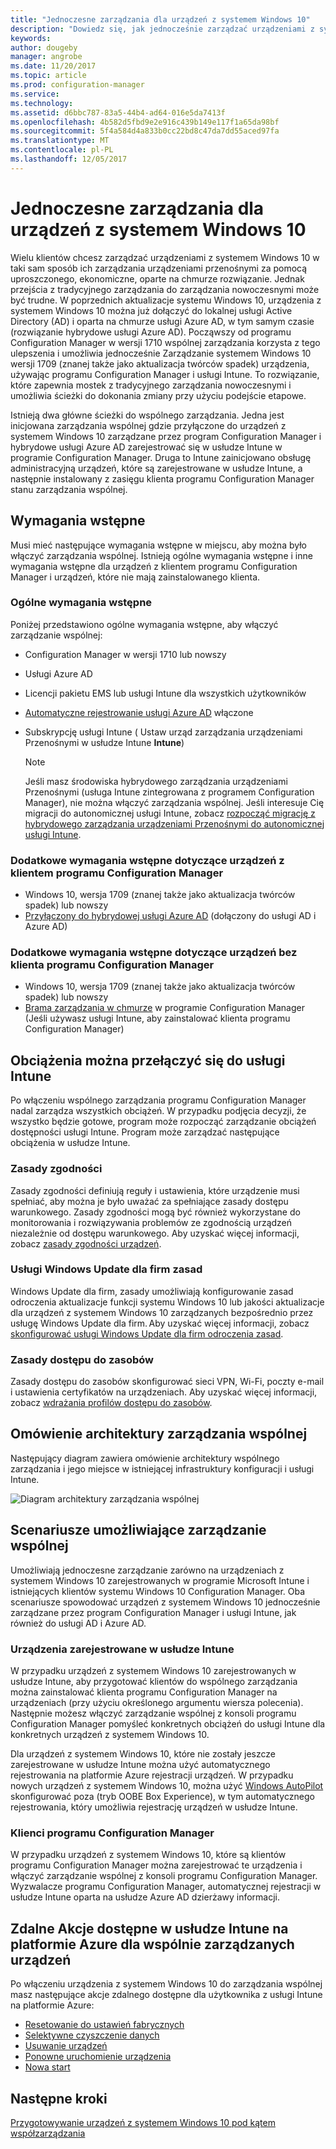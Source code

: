 ```yaml
---
title: "Jednoczesne zarządzania dla urządzeń z systemem Windows 10"
description: "Dowiedz się, jak jednocześnie zarządzać urządzeniami z systemem Windows 10, używając programu Configuration Manager i Microsoft Intune."
keywords: 
author: dougeby
manager: angrobe
ms.date: 11/20/2017
ms.topic: article
ms.prod: configuration-manager
ms.service: 
ms.technology: 
ms.assetid: d6bbc787-83a5-44b4-ad64-016e5da7413f
ms.openlocfilehash: 4b582d5fbd9e2e916c439b149e117f1a65da98bf
ms.sourcegitcommit: 5f4a584d4a833b0cc22bd8c47da7dd55aced97fa
ms.translationtype: MT
ms.contentlocale: pl-PL
ms.lasthandoff: 12/05/2017
---
```

# <a name="co-management-for-windows-10-devices"></a>Jednoczesne zarządzania dla urządzeń z systemem Windows 10    
<!-- 1350871 -->
Wielu klientów chcesz zarządzać urządzeniami z systemem Windows 10 w taki sam sposób ich zarządzania urządzeniami przenośnymi za pomocą uproszczonego, ekonomiczne, oparte na chmurze rozwiązanie. Jednak przejścia z tradycyjnego zarządzania do zarządzania nowoczesnymi może być trudne. W poprzednich aktualizacje systemu Windows 10, urządzenia z systemem Windows 10 można już dołączyć do lokalnej usługi Active Directory (AD) i oparta na chmurze usługi Azure AD, w tym samym czasie (rozwiązanie hybrydowe usługi Azure AD). Począwszy od programu Configuration Manager w wersji 1710 wspólnej zarządzania korzysta z tego ulepszenia i umożliwia jednocześnie Zarządzanie systemem Windows 10 wersji 1709 (znanej także jako aktualizacja twórców spadek) urządzenia, używając programu Configuration Manager i usługi Intune. To rozwiązanie, które zapewnia mostek z tradycyjnego zarządzania nowoczesnymi i umożliwia ścieżki do dokonania zmiany przy użyciu podejście etapowe. 

Istnieją dwa główne ścieżki do wspólnego zarządzania.  Jedna jest inicjowana zarządzania wspólnej gdzie przyłączone do urządzeń z systemem Windows 10 zarządzane przez program Configuration Manager i hybrydowe usługi Azure AD zarejestrować się w usłudze Intune w programie Configuration Manager. Druga to Intune zainicjowano obsługę administracyjną urządzeń, które są zarejestrowane w usłudze Intune, a następnie instalowany z zasięgu klienta programu Configuration Manager stanu zarządzania wspólnej.  

## <a name="prerequisites"></a>Wymagania wstępne
Musi mieć następujące wymagania wstępne w miejscu, aby można było włączyć zarządzania wspólnej. Istnieją ogólne wymagania wstępne i inne wymagania wstępne dla urządzeń z klientem programu Configuration Manager i urządzeń, które nie mają zainstalowanego klienta.

### <a name="general-prerequisites"></a>Ogólne wymagania wstępne
Poniżej przedstawiono ogólne wymagania wstępne, aby włączyć zarządzanie wspólnej:  

- Configuration Manager w wersji 1710 lub nowszy
- Usługi Azure AD
- Licencji pakietu EMS lub usługi Intune dla wszystkich użytkowników
- [Automatyczne rejestrowanie usługi Azure AD](https://docs.microsoft.com/intune/windows-enroll#enable-windows-10-automatic-enrollment) włączone
- Subskrypcję usługi Intune &#40; Ustaw urząd zarządzania urządzeniami Przenośnymi w usłudze Intune **Intune**&#41;


   > [!Note]  
   > Jeśli masz środowiska hybrydowego zarządzania urządzeniami Przenośnymi (usługa Intune zintegrowana z programem Configuration Manager), nie można włączyć zarządzania wspólnej. Jeśli interesuje Cię migracji do autonomicznej usługi Intune, zobacz [rozpocząć migrację z hybrydowego zarządzania urządzeniami Przenośnymi do autonomicznej usługi Intune](/sccm/mdm/deploy-use/migrate-hybridmdm-to-intunesa).

### <a name="additional-prerequisites-for-devices-with-the-configuration-manager-client"></a>Dodatkowe wymagania wstępne dotyczące urządzeń z klientem programu Configuration Manager
- Windows 10, wersja 1709 (znanej także jako aktualizacja twórców spadek) lub nowszy
- [Przyłączony do hybrydowej usługi Azure AD](https://docs.microsoft.com/azure/active-directory/device-management-hybrid-azuread-joined-devices-setup) (dołączony do usługi AD i Azure AD)

### <a name="additional-prerequisites-for-devices-without-the-configuration-manager-client"></a>Dodatkowe wymagania wstępne dotyczące urządzeń bez klienta programu Configuration Manager
- Windows 10, wersja 1709 (znanej także jako aktualizacja twórców spadek) lub nowszy
- [Brama zarządzania w chmurze](/sccm/core/clients/manage/manage-clients-internet#cloud-management-gateway) w programie Configuration Manager (Jeśli używasz usługi Intune, aby zainstalować klienta programu Configuration Manager)

## <a name="workloads-you-can-switch-to-intune"></a>Obciążenia można przełączyć się do usługi Intune
Po włączeniu wspólnego zarządzania programu Configuration Manager nadal zarządza wszystkich obciążeń. W przypadku podjęcia decyzji, że wszystko będzie gotowe, program może rozpocząć zarządzanie obciążeń dostępności usługi Intune. Program może zarządzać następujące obciążenia w usłudze Intune.   

### <a name="compliance-policies"></a>Zasady zgodności
Zasady zgodności definiują reguły i ustawienia, które urządzenie musi spełniać, aby można je było uważać za spełniające zasady dostępu warunkowego. Zasady zgodności mogą być również wykorzystane do monitorowania i rozwiązywania problemów ze zgodnością urządzeń niezależnie od dostępu warunkowego. Aby uzyskać więcej informacji, zobacz [zasady zgodności urządzeń](/sccm/mdm/deploy-use/device-compliance-policies).  

### <a name="windows-update-for-business-policies"></a>Usługi Windows Update dla firm zasad
Windows Update dla firm, zasady umożliwiają konfigurowanie zasad odroczenia aktualizacje funkcji systemu Windows 10 lub jakości aktualizacje dla urządzeń z systemem Windows 10 zarządzanych bezpośrednio przez usługę Windows Update dla firm. Aby uzyskać więcej informacji, zobacz [skonfigurować usługi Windows Update dla firm odroczenia zasad](/sccm/sum/deploy-use/integrate-windows-update-for-business-windows-10#configure-windows-update-for-business-deferral-policies).  

### <a name="resource-access-policies"></a>Zasady dostępu do zasobów
Zasady dostępu do zasobów skonfigurować sieci VPN, Wi-Fi, poczty e-mail i ustawienia certyfikatów na urządzeniach. Aby uzyskać więcej informacji, zobacz [wdrażania profilów dostępu do zasobów](/sccm/protect/deploy-use/deploy-wifi-vpn-email-cert-profiles).

## <a name="architectural-overview-for-co-management"></a>Omówienie architektury zarządzania wspólnej
Następujący diagram zawiera omówienie architektury wspólnego zarządzania i jego miejsce w istniejącej infrastruktury konfiguracji i usługi Intune.

![Diagram architektury zarządzania wspólnej](./media/co-management-arch.svg)

## <a name="scenarios-to-enable-co-management"></a>Scenariusze umożliwiające zarządzanie wspólnej  
Umożliwiają jednoczesne zarządzanie zarówno na urządzeniach z systemem Windows 10 zarejestrowanych w programie Microsoft Intune i istniejących klientów systemu Windows 10 Configuration Manager. Oba scenariusze spowodować urządzeń z systemem Windows 10 jednocześnie zarządzane przez program Configuration Manager i usługi Intune, jak również do usługi AD i Azure AD.  

### <a name="devices-enrolled-in-intune"></a>Urządzenia zarejestrowane w usłudze Intune  
W przypadku urządzeń z systemem Windows 10 zarejestrowanych w usłudze Intune, aby przygotować klientów do wspólnego zarządzania można zainstalować klienta programu Configuration Manager na urządzeniach (przy użyciu określonego argumentu wiersza polecenia). Następnie możesz włączyć zarządzanie wspólnej z konsoli programu Configuration Manager pomyśleć konkretnych obciążeń do usługi Intune dla konkretnych urządzeń z systemem Windows 10.  

Dla urządzeń z systemem Windows 10, które nie zostały jeszcze zarejestrowane w usłudze Intune można użyć automatycznego rejestrowania na platformie Azure rejestracji urządzeń. W przypadku nowych urządzeń z systemem Windows 10, można użyć [Windows AutoPilot](https://docs.microsoft.com/intune/enrollment-autopilot) skonfigurować poza (tryb OOBE Box Experience), w tym automatycznego rejestrowania, który umożliwia rejestrację urządzeń w usłudze Intune.  

### <a name="configuration-manager-clients"></a>Klienci programu Configuration Manager
W przypadku urządzeń z systemem Windows 10, które są klientów programu Configuration Manager można zarejestrować te urządzenia i włączyć zarządzanie wspólnej z konsoli programu Configuration Manager. Wyzwalacze programu Configuration Manager, automatycznej rejestracji w usłudze Intune oparta na usłudze Azure AD dzierżawy informacji.  


## <a name="remote-actions-available-in-intune-on-azure-for-co-managed-devices"></a>Zdalne Akcje dostępne w usłudze Intune na platformie Azure dla wspólnie zarządzanych urządzeń
Po włączeniu urządzenia z systemem Windows 10 do zarządzania wspólnej masz następujące akcje zdalnego dostępne dla użytkownika z usługi Intune na platformie Azure:  
- [Resetowanie do ustawień fabrycznych](https://docs.microsoft.com/intune/devices-wipe#factory-reset)
- [Selektywne czyszczenie danych](https://docs.microsoft.com/intune/apps-selective-wipe)
- [Usuwanie urządzeń](https://docs.microsoft.com/intune/devices-wipe#delete-devices-from-the-azure-active-directory-portal)
- [Ponowne uruchomienie urządzenia](https://docs.microsoft.com/intune/device-restart)
- [Nowa start](https://docs.microsoft.com/intune/device-fresh-start)

## <a name="next-steps"></a>Następne kroki
[Przygotowywanie urządzeń z systemem Windows 10 pod kątem współzarządzania](co-management-prepare.md)